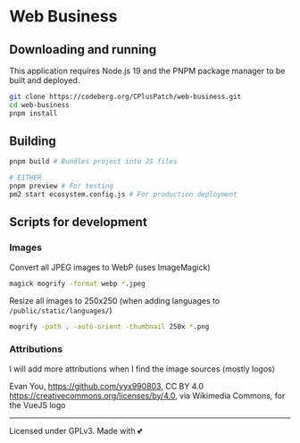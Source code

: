 # Web Business

## Downloading and running

This application requires Node.js 19 and the PNPM package manager to be built and deployed.

```bash
git clone https://codeberg.org/CPlusPatch/web-business.git
cd web-business
pnpm install
```

## Building

```bash
pnpm build # Bundles project into JS files

# EITHER
pnpm preview # For testing
pm2 start ecosystem.config.js # For production deployment
```

## Scripts for development

### Images

Convert all JPEG images to WebP (uses ImageMagick)
```bash
magick mogrify -format webp *.jpeg
```

Resize all images to 250x250 (when adding languages to `/public/static/languages/`)
```bash
mogrify -path . -auto-orient -thumbnail 250x *.png
```
### Attributions

I will add more attributions when I find the image sources (mostly logos)

Evan You, https://github.com/yyx990803, CC BY 4.0 
<https://creativecommons.org/licenses/by/4.0>, via Wikimedia Commons, for the VueJS logo

---
Licensed under GPLv3. Made with 💕